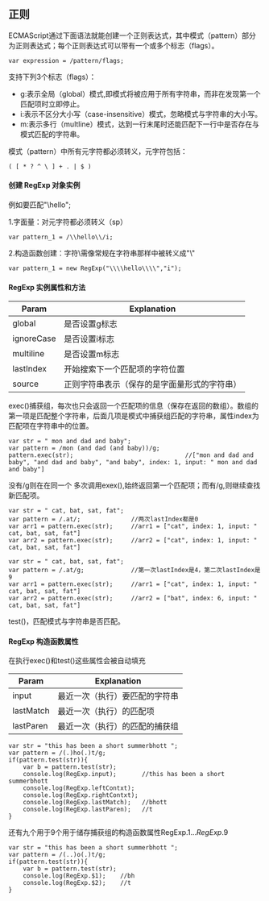 ## 正则
ECMAScript通过下面语法就能创建一个正则表达式，其中模式（pattern）部分为正则表达式；每个正则表达式可以带有一个或多个标志（flags）。

```
var expression = /pattern/flags;
```

支持下列3个标志（flags）：
- g:表示全局（global）模式,即模式将被应用于所有字符串，而非在发现第一个匹配项时立即停止。
- i:表示不区分大小写（case-insensitive）模式，忽略模式与字符串的大小写。
- m:表示多行（multline）模式，达到一行末尾时还能匹配下一行中是否存在与模式匹配的字符串。


模式（pattern）中所有元字符都必须转义，元字符包括：

```
( [ * ? ^ \ ] + . | $ )
```

#### 创建 RegExp 对象实例
例如要匹配"\hello\";

1.字面量：对元字符都必须转义（sp）

```
var pattern_1 = /\\hello\\/i;
```
2.构造函数创建：字符\需像常规在字符串那样中被转义成"\\"

```
var pattern_1 = new RegExp("\\\\hello\\\\","i");
```

#### RegExp 实例属性和方法

Param | Explanation
---|---
global | 是否设置g标志
ignoreCase | 是否设置i标志
multiline | 是否设置m标志
lastIndex | 开始搜索下一个匹配项的字符位置
source | 正则字符串表示（保存的是字面量形式的字符串）

exec()捕获组，每次也只会返回一个匹配项的信息（保存在返回的数组）。数组的第一项是匹配整个字符串，后面几项是模式中捕获组匹配的字符串，属性index为匹配项在字符串中的位置。
```
var str = " mon and dad and baby";
var pattern = /mon (and dad (and baby))/g;
pattern.exec(str);                               //["mon and dad and baby", "and dad and baby", "and baby", index: 1, input: " mon and dad and baby"]
```
没有/g则在在同一个 多次调用exex(),始终返回第一个匹配项；而有/g,则继续查找新匹配项。
```
var str = " cat, bat, sat, fat";
var pattern = /.at/;              //两次lastIndex都是0
var arr1 = pattern.exec(str);     //arr1 = ["cat", index: 1, input: " cat, bat, sat, fat"]
var arr2 = pattern.exec(str);     //arr2 = ["cat", index: 1, input: " cat, bat, sat, fat"]
```
```
var str = " cat, bat, sat, fat";
var pattern = /.at/g;             //第一次lastIndex是4，第二次lastIndex是9
var arr1 = pattern.exec(str);     //arr1 = ["cat", index: 1, input: " cat, bat, sat, fat"]
var arr2 = pattern.exec(str);     //arr2 = ["bat", index: 6, input: " cat, bat, sat, fat"]
```
test()，匹配模式与字符串是否匹配。

#### RegExp 构造函数属性

在执行exec()和test()这些属性会被自动填充

Param | Explanation
---|---
input | 最近一次（执行）要匹配的字符串
lastMatch | 最近一次（执行）的匹配项
lastParen | 最近一次（执行）的匹配的捕获组

```
var str = "this has been a short summerbhott ";
var pattern = /(.)ho(.)t/g;
if(pattern.test(str)){
    var b = pattern.test(str);
    console.log(RegExp.input);       //this has been a short summerbhott
    console.log(RegExp.leftContxt);
    console.log(RegExp.rightContxt);
    console.log(RegExp.lastMatch);   //bhott
    console.log(RegExp.lastParen);   //t
}
```
还有九个用于9个用于储存捕获组的构造函数属性RegExp.$1...RegExp.$9
```
var str = "this has been a short summerbhott ";
var pattern = /(..)o(.)t/g;
if(pattern.test(str)){
    var b = pattern.test(str);
    console.log(RegExp.$1);    //bh
    console.log(RegExp.$2);    //t
}
```

